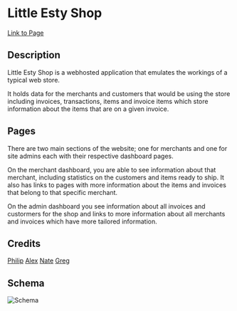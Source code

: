 # Little Esty Shop

[Link to Page](https://quiet-sands-26565.herokuapp.com/merchants/1/items)

## Description

Little Esty Shop is a webhosted application that emulates the workings of a typical web store.

It holds data for the merchants and customers that would be using the store including invoices, transactions, items and invoice items which store information about the items that are on a given invoice.

## Pages

There are two main sections of the website; one for merchants and one for site admins each with their respective dashboard pages.

On the merchant dashboard, you are able to see information about that merchant, including statistics on the customers and items ready to ship. It also has links to pages with more information about the items and invoices that belong to that specific merchant.

On the admin dashboard you see information about all invoices and custormers for the shop and links to more information about all merchants and invoices which have more tailored information.

## Credits

[Philip](https://github.com/PhiMed)
[Alex](https://github.com/AlexMMcConnell)
[Nate](https://github.com/yosoynatebrown)
[Greg](https://github.com/GregoryJFischer)

## Schema

![Schema](https://i.imgur.com/OFsq5Kc.png)
